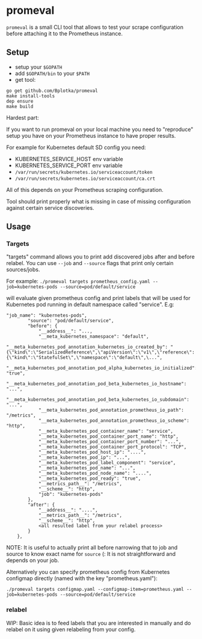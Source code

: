# promeval

`promeval` is a small CLI tool that allows to test your scrape configuration before
attaching it to the Prometheus instance.

## Setup

- setup your `$GOPATH`
- add `$GOPATH/bin` to your `$PATH`
- get tool:

```
go get github.com/Bplotka/promeval
make install-tools
dep ensure
make build
```

Hardest part:

If you want to run promeval on your local machine you need to "reproduce" setup you have on your Prometheus instance to have proper results.

For example for Kubernetes default SD config you need:
* KUBERNETES_SERVICE_HOST env variable
* KUBERNETES_SERVICE_PORT env variable
* `/var/run/secrets/kubernetes.io/serviceaccount/token`
* `/var/run/secrets/kubernetes.io/serviceaccount/ca.crt`

All of this depends on your Prometheus scraping configuration.

Tool should print properly what is missing in case of missing configuration against certain service discoveries.

## Usage

### Targets

"targets" command allows you to print add discovered jobs after and before relabel.
You can use `--job` and `--source` flags that print only certain sources/jobs.

For example:
`./promeval targets prometheus_config.yaml --job=kubernetes-pods --source=pod/default/service`

will evaluate given prometheus config and print labels that will be used for Kubernetes
pod running in default namespace called "service". E.g:

```
"job_name": "kubernetes-pods",
		"source": "pod/default/service",
		"before": {
			"__address__": "...,
			"__meta_kubernetes_namespace": "default",
			"__meta_kubernetes_pod_annotation_kubernetes_io_created_by": "{\"kind\":\"SerializedReference\",\"apiVersion\":\"v1\",\"reference\":{\"kind\":\"StatefulSet\",\"namespace\":\"default\",\...",
			"__meta_kubernetes_pod_annotation_pod_alpha_kubernetes_io_initialized": "true",
			"__meta_kubernetes_pod_annotation_pod_beta_kubernetes_io_hostname": "...",
			"__meta_kubernetes_pod_annotation_pod_beta_kubernetes_io_subdomain": "...",
			"__meta_kubernetes_pod_annotation_prometheus_io_path": "/metrics",
			"__meta_kubernetes_pod_annotation_prometheus_io_scheme": "http",
			"__meta_kubernetes_pod_container_name": "service",
			"__meta_kubernetes_pod_container_port_name": "http",
			"__meta_kubernetes_pod_container_port_number": "...",
			"__meta_kubernetes_pod_container_port_protocol": "TCP",
			"__meta_kubernetes_pod_host_ip": "....",
			"__meta_kubernetes_pod_ip": "...",
			"__meta_kubernetes_pod_label_component": "service",
			"__meta_kubernetes_pod_name": "...",
			"__meta_kubernetes_pod_node_name": "....",
			"__meta_kubernetes_pod_ready": "true",
			"__metrics_path__": "/metrics",
			"__scheme__": "http",
			"job": "kubernetes-pods"
		},
		"after": {
			"__address__": "....",
			"__metrics_path__": "/metrics",
			"__scheme__": "http",
			<all resulted label from your relabel process>
		}
	},
```

NOTE: It is useful to actually print all before narrowing that to job and source to know exact name for `source` (: It is not straightforward and depends on your job.

Alternatively you can specify prometheus config from Kubernetes configmap directly (named with the key "prometheus.yaml"):

`./promeval targets configmap.yaml --configmap-item=prometheus.yaml --job=kubernetes-pods --source=pod/default/service`

### relabel

WIP: Basic idea is to feed labels that you are interested in manually and do relabel on it using given relabeling from your config.